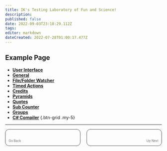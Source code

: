 ```yaml
---
title: IK's Testing Laboratory of Fun and Science!
description: 
published: false
date: 2022-09-03T23:18:29.112Z
tags: 
editor: markdown
dateCreated: 2022-07-28T01:00:17.477Z
---
```


## Example Page

- [<i class="mdi mdi-application primary--text"></i>**User Interface**](/en/Settings/User-Interface)
- [<i class="mdi mdi-format-align-center primary--text"></i>**General**](/en/Settings/General)
- [<i class="mdi mdi-file-code primary--text"></i>**File/Folder Watcher**](/en/Settings/File-Folder-Watcher) 
- [<i class="mdi mdi-timelapse primary--text"></i>**Timed Actions**](/en/Settings/Timed-Actions) 
- [<i class="mdi mdi-credit-card primary--text"></i>**Credits**](/en/Settings/Credits) 
- [<i class="mdi mdi-triangle-outline primary--text"></i>**Pyramids**](/en/Settings/Pyramids) 
- [<i class="mdi mdi-format-quote-open primary--text"></i>**Quotes**](/en/Settings/Quotes) 
- [<i class="mdi mdi-counter primary--text"></i>**Sub Counter**](/en/Settings/Sub-Counter) 
- [<i class="mdi mdi-folder primary--text"></i>**Groups**](/en/Settings/Groups) 
- [<i class="mdi mdi-language-csharp primary--text"></i>**C# Compiler**](/en/Settings/CSharp-Compiler)
{.btn-grid .my-5}

---

<div id="lower-grid" style="display: grid; grid-template-columns: 1fr 1fr; grid-gap: 20px;"><a href="" id="lower-grid-border" style="border: 1px solid #333333; border-radius: 12px; color: transparent!important;"><div id="lower-grid-border-spacing" style="margin: 10px;"> <div id="lower-grid-1"><div id="lower-grid-upper" style="color: #ffffff">Page</div> <div id="lower-grid-bottom" style="font-size: 10px; margin-top: 3px; color: #6e6e6e;">Go Back</div></div></div></a><a href="" id="lower-grid-border" style="border: 1px solid #333333; border-radius: 12px; color: transparent!important;"><div id="lower-grid-border-spacing" style="margin: 10px;"><div id="lower-grid-2"><div id="lower-grid-upper" style="color: #ffffff; text-align: right;">Page</div><div id="lower-grid-bottom" style="font-size: 10px; margin-top: 3px; text-align: right; color: #6e6e6e;">Up Next</div></div></div></a></div>